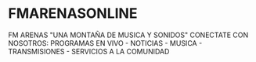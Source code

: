 # FMARENASONLINE
FM ARENAS "UNA MONTAÑA DE MUSICA Y SONIDOS" CONECTATE CON NOSOTROS: PROGRAMAS EN VIVO - NOTICIAS - MUSICA - TRANSMISIONES - SERVICIOS A LA COMUNIDAD 
